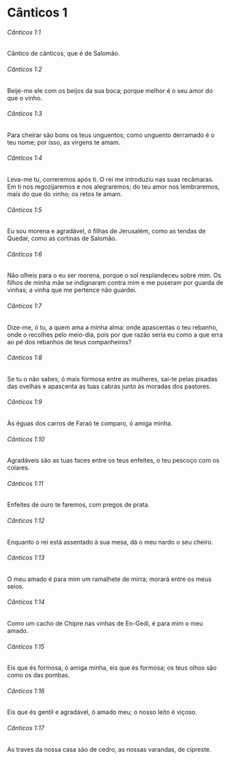 # Cânticos 1

###### Cânticos 1:1

Cântico de cânticos, que é de Salomão.

###### Cânticos 1:2

Beije-me ele com os beijos da sua boca; porque melhor é o seu amor do que o vinho.

###### Cânticos 1:3

Para cheirar são bons os teus unguentos; como unguento derramado é o teu nome; por isso, as virgens te amam.

###### Cânticos 1:4

Leva-me tu, correremos após ti. O rei me introduziu nas suas recâmaras. Em ti nos regozijaremos e nos alegraremos; do teu amor nos lembraremos, mais do que do vinho; os retos te amam.

###### Cânticos 1:5

Eu sou morena e agradável, ó filhas de Jerusalém, como as tendas de Quedar, como as cortinas de Salomão.

###### Cânticos 1:6

Não olheis para o eu ser morena, porque o sol resplandeceu sobre mim. Os filhos de minha mãe se indignaram contra mim e me puseram por guarda de vinhas; a vinha que me pertence não guardei.

###### Cânticos 1:7

Dize-me, ó tu, a quem ama a minha alma: onde apascentas o teu rebanho, onde o recolhes pelo meio-dia, pois por que razão seria eu como a que erra ao pé dos rebanhos de teus companheiros?

###### Cânticos 1:8

Se tu o não sabes, ó mais formosa entre as mulheres, sai-te pelas pisadas das ovelhas e apascenta as tuas cabras junto às moradas dos pastores.

###### Cânticos 1:9

Às éguas dos carros de Faraó te comparo, ó amiga minha.

###### Cânticos 1:10

Agradáveis são as tuas faces entre os teus enfeites, o teu pescoço com os colares.

###### Cânticos 1:11

Enfeites de ouro te faremos, com pregos de prata.

###### Cânticos 1:12

Enquanto o rei está assentado à sua mesa, dá o meu nardo o seu cheiro.

###### Cânticos 1:13

O meu amado é para mim um ramalhete de mirra; morará entre os meus seios.

###### Cânticos 1:14

Como um cacho de Chipre nas vinhas de En-Gedi, é para mim o meu amado.

###### Cânticos 1:15

Eis que és formosa, ó amiga minha, eis que és formosa; os teus olhos são como os das pombas.

###### Cânticos 1:16

Eis que és gentil e agradável, ó amado meu; o nosso leito é viçoso.

###### Cânticos 1:17

As traves da nossa casa são de cedro, as nossas varandas, de cipreste.

